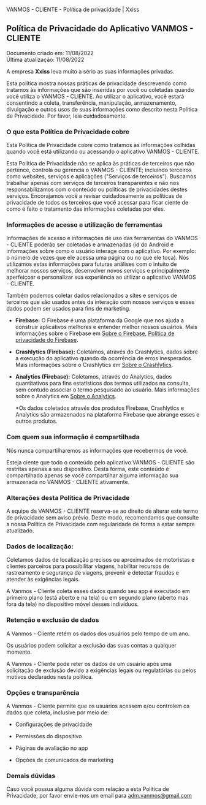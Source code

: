 VANMOS - CLIENTE - Política de privacidade | Xxiss  

**Política de Privacidade do Aplicativo VANMOS - CLIENTE**
----------------------------------------------

Documento criado em: 11/08/2022   
Última atualização: 11/08/2022

A empresa **Xxiss** leva muito a sério as suas informações privadas.

Esta política mostra nossas práticas de privacidade descrevendo como
tratamos às informações que são inseridas por você ou coletadas quando
você utiliza o VANMOS - CLIENTE. Ao utilizar o aplicativo, você estará
consentindo a coleta, transferência, manipulação, armazenamento,
divulgação e outros usos de suas informações como descrito nesta
Política de Privacidade. Por favor, leia cuidadosamente.

### O que esta Política de Privacidade cobre

Esta Política de Privacidade cobre como tratamos as informações colhidas
quando você está utilizando ou acessando o aplicativo VANMOS - CLIENTE.

Esta Política de Privacidade não se aplica às práticas de terceiros que
não pertence, controla ou gerencia o VANMOS - CLIENTE; incluindo
terceiros como websites, serviços e aplicações ("Serviços de
terceiros"). Buscamos trabalhar apenas com serviços de terceiros
transparentes e não nos responsabilizamos com o conteúdo ou políticas de
privacidades destes serviços. Encorajamos você a revisar cuidadosamente
as políticas de privacidade de todos os terceiros que você acessar para
ficar ciente de como é feito o tratamento das informações coletadas por
eles.

### Informações de acesso e utilização de ferramentas

Informações de acesso e informações de uso das ferramentas do VANMOS -
CLIENTE poderão ser coletadas e armazenadas (id do Android e informações
sobre como o usuário interage com o aplicativo. Por exemplo: o número de
vezes que ele acessa uma página ou no que ele toca). Nós utilizamos
estas informações para futuras análises com o intuito de melhorar nossos
serviços, desenvolver novos serviços e principalmente aperfeiçoar e
personalizar sua experiência ao utilizar o aplicativo VANMOS - CLIENTE.

Também podemos coletar dados relacionados a sites e serviços de
terceiros que são usados antes da interação com nossos serviços e esses
dados podem ser usados para fins de marketing.

*   **Firebase:** O Firebase é uma plataforma da Google que nos ajuda a construir aplicativos melhores e entender melhor nossos usuários. Mais informações sobre o Firebase em [Sobre o Firebase](https://firebase.google.com/?hl=pt),  [Política de privacidade do Firebase](https://firebase.google.com/support/privacy?hl=pt-br).
*   **Crashlytics (Firebase):** Coletamos, através do Crashlytics, dados sobre a execução do aplicativo quando da ocorrência de erros inesperados. Mais informações sobre o Crashlytics em [Sobre o Crashlytics](https://firebase.google.com/docs/crashlytics).
*   **Analytics (Firebase):** Coletamos, através do Analytics, dados quantitativos para fins estatísticos dos termos utilizados na consulta, sem contudo associar o termo pesquisado ao usuário. Mais informações sobre o Analytics em [Sobre o Analytics](https://firebase.google.com/docs/analytics/events?hl=pt-br&platform=android).

    \*Os dados coletados através dos produtos Firebase, Crashlytics e Analytics são armazenados na plataforma Firebase que abrange esses e outros produtos.  

### Com quem sua informação é compartilhada

Nós nunca compartilharemos as informações que recebermos de você.

Esteja ciente que todo o conteúdo pelo aplicativo VANMOS - CLIENTE
são restritas apenas a seu dispositivo. Desta forma, este conteúdo é
compartilhado apenas se você compartilhar alguma informação sua
armazenada no VANMOS - CLIENTE ativamente.

### Alterações desta Política de Privacidade

A equipe da VANMOS - CLIENTE reserva-se ao direito de alterar este
termo de privacidade sem aviso prévio. Deste modo, recomendamos que
consulte a nossa Política de Privacidade com regularidade de forma a
estar sempre atualizado.

### Dados de localização:

Coletamos dados de localização precisos ou aproximados de motoristas
e clientes parceiros para possibilitar viagens, habilitar recursos de rastreamento e segurança de viagens, prevenir
e detectar fraudes e atender às exigências legais.

A Vanmos - Cliente coleta esses dados quando seu app é executado em
primeiro plano (está aberto e na tela) ou em segundo plano (aberto
mas fora da tela) no dispositivo móvel desses indivíduos.

### Retenção e exclusão de dados

A Vanmos - Cliente retém os dados dos usuários pelo tempo de um ano.

Os usuários podem solicitar a exclusão das suas contas a qualquer momento.

A Vanmos - Cliente pode reter os dados de um usuário após uma solicitação de exclusão devido a exigências legais ou regulatórias ou pelos motivos declarados nesta política.

### Opções e transparência

A Vanmos - Cliente permite que os usuários acessem e/ou controlem os dados que coleta, inclusive por meio de:

-   Configurações de privacidade

-   Permissões do dispositivo

-   Páginas de avaliação no app

-   Opções de comunicados de marketing
    
### Demais dúvidas

Caso você possua alguma dúvida com relação a esta Política de
Privacidade, por favor envie-nos um email para [adm.vanmos@gmail.com](mailto:adm.vanmos@gmail.com)
